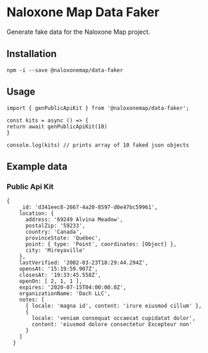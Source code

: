 # Naloxone Map Data Faker

Generate fake data for the Naloxone Map project.

## Installation

    npm -i --save @naloxonemap/data-faker

## Usage

    import { genPublicApiKit } from '@naloxonemap/data-faker';

    const kits = async () => {
    return await genPublicApiKit(10)
    }

    console.log(kits) // prints array of 10 faked json objects

## Example data

### Public Api Kit

    {
        _id: 'd341eec8-2667-4a20-8597-d0e47bc59961',
        location: {
          address: '69249 Alvina Meadow',
          postalZip: '59233',
          country: 'Canada',
          provinceState: 'Québec',
          point: { type: 'Point', coordinates: [Object] },
          city: 'Mireyaville'
        },
        lastVerified: '2002-03-23T18:29:44.294Z',
        opensAt: '15:19:59.907Z',
        closesAt: '19:33:45.558Z',
        openOn: [ 2, 1, 1 ],
        expires: '2020-07-15T04:00:00.0Z',
        organizationName: 'Dach LLC',
        notes: [
          { locale: 'magna id', content: 'irure eiusmod cillum' },
          {
            locale: 'veniam consequat occaecat cupidatat dolor',
            content: 'eiusmod dolore consectetur Excepteur non'
          }
        ]
      }
